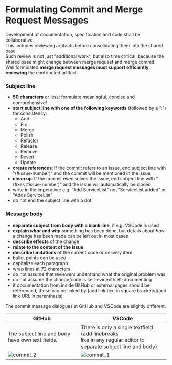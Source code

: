 # Formulating Commit and Merge Request Messages

Development of documentation, specification and code shall be collaborative.  
This includes reviewing artifacts before consolidating them into the shared base.  
Such review is not just "additional work", but also time critical, because the shared base might change between merge request and merge commit.  
Well formulated **merge request messages must support efficiently reviewing** the contributed artifact.

### Subject line

* **50 characters** or less: formulate meaningful, concise and comprehensive!
* **start subject line with one of the following keywords** (followed by a ":") for consistency:
  * Add
  * Fix
  * Merge
  * Polish
  * Refactor
  * Release
  * Remove
  * Revert
  * Update
* **create references**: If the commit refers to an issue, end subject line with "(#issue-number)" and the commit will be mentioned in the issue
* **clean up**: If the commit even solves the issue, end subject line with "(fixes #issue-number)" and the issue will automatically be closed
* write in the imperative: e.g. "Add ServiceList" not "ServiceList added" or "Adds ServiceList"
* do not end the subject line with a dot

### Message body

* **separate subject from body with a blank line**, if e.g. VSCode is used
* **explain _what_ and _why_** something has been done, but details about _how_ a change has been made can be left out in most cases
* **describe effects** of the change
* **relate to the content of the issue**
* **describe limitations** of the current code or delivery item
* bullet points can be used
* capitalize each paragraph
* wrap lines at 72 characters
* do not assume that reviewers understand what the original problem was
* do not assume the change/code is self-evident/self-documenting
* if documentation from inside GitHub or external pages should be referenced, these can be linked by \[add link text in square brackets\]\(add link URL in parenthesis\)
    
The commit message dialogues at GitHub and VSCode are slightly different.

|**GitHub**|**VSCode**|
|---|---|
|The subject line and body have own text fields.|There is only a single textfield (add linebreaks <br>like in any regular editor to separate subject line and body).|
|![commit_2](https://user-images.githubusercontent.com/57349523/155980718-cbbb2d14-89c7-4938-9e15-70253f7252e3.jpg)|![commit_1](https://user-images.githubusercontent.com/57349523/155980716-30b63626-4f73-4268-9851-cbefc6d24619.jpg)|
